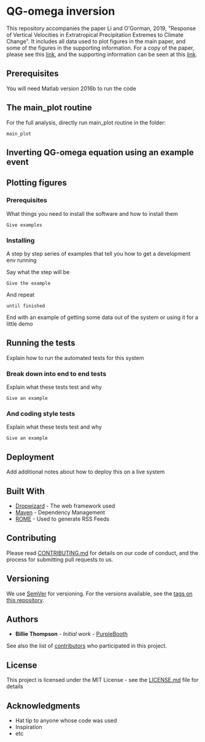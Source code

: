# QG-omega inversion

This repository accompanies the paper Li and O'Gorman, 2019, "Response of Vertical Velocities in Extratropical Precipitation Extremes to Climate Change". It includes all data used to plot figures in the main paper, and some of the figures in the supporting information. For a copy of the paper, please see this [link](https://pog.mit.edu/src/li_omega_equation_precipitation_extremes_2019.pdf), and the supporting information can be seen at this [link](https://pog.mit.edu/src/li_omega_equation_precipitation_extremes_supp_2019.pdf). 

## Prerequisites

You will need Matlab version 2016b to run the code

## The main_plot routine

For the full analysis, directly run main_plot routine in the folder: 
```
main_plot
```

## Inverting QG-omega equation using an example event

## Plotting figures



### Prerequisites

What things you need to install the software and how to install them

```
Give examples
```

### Installing

A step by step series of examples that tell you how to get a development env running

Say what the step will be

```
Give the example
```

And repeat

```
until finished
```

End with an example of getting some data out of the system or using it for a little demo

## Running the tests

Explain how to run the automated tests for this system

### Break down into end to end tests

Explain what these tests test and why

```
Give an example
```

### And coding style tests

Explain what these tests test and why

```
Give an example
```

## Deployment

Add additional notes about how to deploy this on a live system

## Built With

* [Dropwizard](http://www.dropwizard.io/1.0.2/docs/) - The web framework used
* [Maven](https://maven.apache.org/) - Dependency Management
* [ROME](https://rometools.github.io/rome/) - Used to generate RSS Feeds

## Contributing

Please read [CONTRIBUTING.md](https://gist.github.com/PurpleBooth/b24679402957c63ec426) for details on our code of conduct, and the process for submitting pull requests to us.

## Versioning

We use [SemVer](http://semver.org/) for versioning. For the versions available, see the [tags on this repository](https://github.com/your/project/tags). 

## Authors

* **Billie Thompson** - *Initial work* - [PurpleBooth](https://github.com/PurpleBooth)

See also the list of [contributors](https://github.com/your/project/contributors) who participated in this project.

## License

This project is licensed under the MIT License - see the [LICENSE.md](LICENSE.md) file for details

## Acknowledgments

* Hat tip to anyone whose code was used
* Inspiration
* etc
